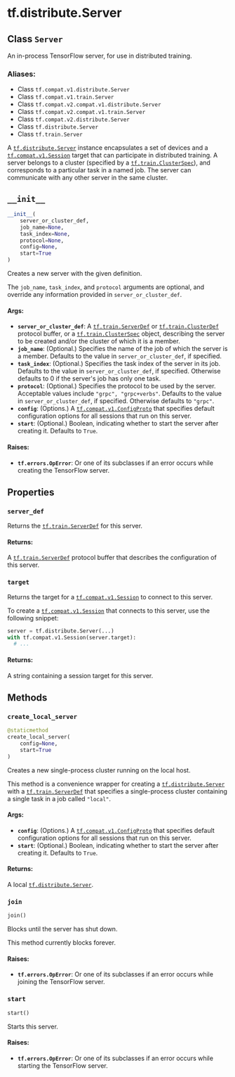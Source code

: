 <div itemscope itemtype="http://developers.google.com/ReferenceObject">
<meta itemprop="name" content="tf.distribute.Server" />
<meta itemprop="path" content="Stable" />
<meta itemprop="property" content="server_def"/>
<meta itemprop="property" content="target"/>
<meta itemprop="property" content="__init__"/>
<meta itemprop="property" content="create_local_server"/>
<meta itemprop="property" content="join"/>
<meta itemprop="property" content="start"/>
</div>

# tf.distribute.Server

## Class `Server`

An in-process TensorFlow server, for use in distributed training.



### Aliases:

* Class `tf.compat.v1.distribute.Server`
* Class `tf.compat.v1.train.Server`
* Class `tf.compat.v2.compat.v1.distribute.Server`
* Class `tf.compat.v2.compat.v1.train.Server`
* Class `tf.compat.v2.distribute.Server`
* Class `tf.distribute.Server`
* Class `tf.train.Server`

<!-- Placeholder for "Used in" -->

A <a href="../../tf/distribute/Server.md"><code>tf.distribute.Server</code></a> instance encapsulates a set of devices and a
<a href="../../tf/Session.md"><code>tf.compat.v1.Session</code></a> target that
can participate in distributed training. A server belongs to a
cluster (specified by a <a href="../../tf/train/ClusterSpec.md"><code>tf.train.ClusterSpec</code></a>), and
corresponds to a particular task in a named job. The server can
communicate with any other server in the same cluster.

<h2 id="__init__"><code>__init__</code></h2>

``` python
__init__(
    server_or_cluster_def,
    job_name=None,
    task_index=None,
    protocol=None,
    config=None,
    start=True
)
```

Creates a new server with the given definition.

The `job_name`, `task_index`, and `protocol` arguments are optional, and
override any information provided in `server_or_cluster_def`.

#### Args:


* <b>`server_or_cluster_def`</b>: A <a href="../../tf/train/ServerDef.md"><code>tf.train.ServerDef</code></a> or <a href="../../tf/train/ClusterDef.md"><code>tf.train.ClusterDef</code></a>
  protocol buffer, or a <a href="../../tf/train/ClusterSpec.md"><code>tf.train.ClusterSpec</code></a> object, describing the
  server to be created and/or the cluster of which it is a member.
* <b>`job_name`</b>: (Optional.) Specifies the name of the job of which the server is
  a member. Defaults to the value in `server_or_cluster_def`, if
  specified.
* <b>`task_index`</b>: (Optional.) Specifies the task index of the server in its job.
  Defaults to the value in `server_or_cluster_def`, if specified.
  Otherwise defaults to 0 if the server's job has only one task.
* <b>`protocol`</b>: (Optional.) Specifies the protocol to be used by the server.
  Acceptable values include `"grpc", "grpc+verbs"`. Defaults to the value
  in `server_or_cluster_def`, if specified. Otherwise defaults to
  `"grpc"`.
* <b>`config`</b>: (Options.) A <a href="../../tf/ConfigProto.md"><code>tf.compat.v1.ConfigProto</code></a> that specifies default
  configuration options for all sessions that run on this server.
* <b>`start`</b>: (Optional.) Boolean, indicating whether to start the server after
  creating it. Defaults to `True`.


#### Raises:


* <b>`tf.errors.OpError`</b>: Or one of its subclasses if an error occurs while
  creating the TensorFlow server.



## Properties

<h3 id="server_def"><code>server_def</code></h3>

Returns the <a href="../../tf/train/ServerDef.md"><code>tf.train.ServerDef</code></a> for this server.


#### Returns:

A <a href="../../tf/train/ServerDef.md"><code>tf.train.ServerDef</code></a> protocol buffer that describes the configuration
of this server.


<h3 id="target"><code>target</code></h3>

Returns the target for a <a href="../../tf/Session.md"><code>tf.compat.v1.Session</code></a> to connect to this server.

To create a
<a href="../../tf/Session.md"><code>tf.compat.v1.Session</code></a> that
connects to this server, use the following snippet:

```python
server = tf.distribute.Server(...)
with tf.compat.v1.Session(server.target):
  # ...
```

#### Returns:

A string containing a session target for this server.




## Methods

<h3 id="create_local_server"><code>create_local_server</code></h3>

``` python
@staticmethod
create_local_server(
    config=None,
    start=True
)
```

Creates a new single-process cluster running on the local host.

This method is a convenience wrapper for creating a
<a href="../../tf/distribute/Server.md"><code>tf.distribute.Server</code></a> with a <a href="../../tf/train/ServerDef.md"><code>tf.train.ServerDef</code></a> that specifies a
single-process cluster containing a single task in a job called
`"local"`.

#### Args:


* <b>`config`</b>: (Options.) A <a href="../../tf/ConfigProto.md"><code>tf.compat.v1.ConfigProto</code></a> that specifies default
  configuration options for all sessions that run on this server.
* <b>`start`</b>: (Optional.) Boolean, indicating whether to start the server after
  creating it. Defaults to `True`.


#### Returns:

A local <a href="../../tf/distribute/Server.md"><code>tf.distribute.Server</code></a>.


<h3 id="join"><code>join</code></h3>

``` python
join()
```

Blocks until the server has shut down.

This method currently blocks forever.

#### Raises:


* <b>`tf.errors.OpError`</b>: Or one of its subclasses if an error occurs while
  joining the TensorFlow server.

<h3 id="start"><code>start</code></h3>

``` python
start()
```

Starts this server.


#### Raises:


* <b>`tf.errors.OpError`</b>: Or one of its subclasses if an error occurs while
  starting the TensorFlow server.



